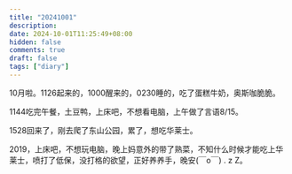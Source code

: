```yaml
---
title: "20241001"
description: 
date: 2024-10-01T11:25:49+08:00
hidden: false
comments: true
draft: false
tags: ["diary"]
---
```

10月啦。1126起来的，1000醒来的，0230睡的，吃了蛋糕牛奶，奥斯咖脆脆。

1144吃完午餐，土豆鸭，上床吧，不想看电脑，上午做了言语8/15。

1528回来了，刚去爬了东山公园，累了，想吃华莱士。

2019，上床吧，不想玩电脑，晚上妈意外的带了熟菜，不知什么时候才能吃上华莱士，喷打了低保，没打格的欲望，正好养养手，晚安(￣o￣) . z Z。
